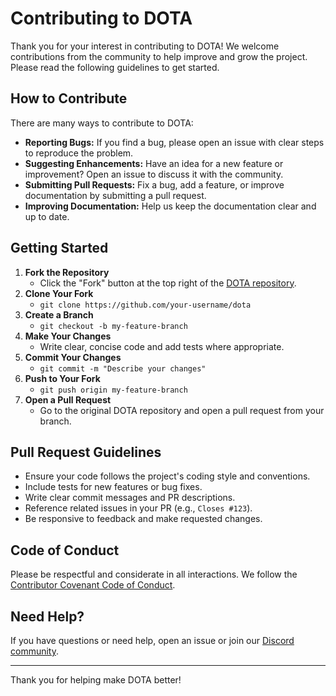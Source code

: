 # Contributing to DOTA

Thank you for your interest in contributing to DOTA! We welcome contributions from the community to help improve and grow the project. Please read the following guidelines to get started.

## How to Contribute

There are many ways to contribute to DOTA:

- **Reporting Bugs:** If you find a bug, please open an issue with clear steps to reproduce the problem.
- **Suggesting Enhancements:** Have an idea for a new feature or improvement? Open an issue to discuss it with the community.
- **Submitting Pull Requests:** Fix a bug, add a feature, or improve documentation by submitting a pull request.
- **Improving Documentation:** Help us keep the documentation clear and up to date.

## Getting Started

1. **Fork the Repository**
   - Click the "Fork" button at the top right of the [DOTA repository](https://github.com/dream-sports-labs/dota).
2. **Clone Your Fork**
   - `git clone https://github.com/your-username/dota`
3. **Create a Branch**
   - `git checkout -b my-feature-branch`
4. **Make Your Changes**
   - Write clear, concise code and add tests where appropriate.
5. **Commit Your Changes**
   - `git commit -m "Describe your changes"`
6. **Push to Your Fork**
   - `git push origin my-feature-branch`
7. **Open a Pull Request**
   - Go to the original DOTA repository and open a pull request from your branch.

## Pull Request Guidelines

- Ensure your code follows the project's coding style and conventions.
- Include tests for new features or bug fixes.
- Write clear commit messages and PR descriptions.
- Reference related issues in your PR (e.g., `Closes #123`).
- Be responsive to feedback and make requested changes.

## Code of Conduct

Please be respectful and considerate in all interactions. We follow the [Contributor Covenant Code of Conduct](https://www.contributor-covenant.org/).

## Need Help?

If you have questions or need help, open an issue or join our [Discord community](https://discord.gg/Sa6a5Scj).

---

Thank you for helping make DOTA better! 